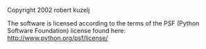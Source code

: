 Copyright 2002 robert kuzelj

The software is licensed according to the terms of the PSF (Python Software Foundation) license found here: http://www.python.org/psf/license/